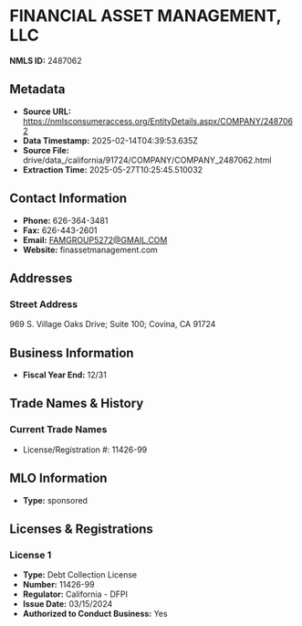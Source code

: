 # FINANCIAL ASSET MANAGEMENT, LLC

**NMLS ID:** 2487062

## Metadata
- **Source URL:** https://nmlsconsumeraccess.org/EntityDetails.aspx/COMPANY/2487062
- **Data Timestamp:** 2025-02-14T04:39:53.635Z
- **Source File:** drive/data_/california/91724/COMPANY/COMPANY_2487062.html
- **Extraction Time:** 2025-05-27T10:25:45.510032

## Contact Information
- **Phone:** 626-364-3481
- **Fax:** 626-443-2601
- **Email:** FAMGROUP5272@GMAIL.COM
- **Website:** finassetmanagement.com

## Addresses
### Street Address
969 S. Village Oaks Drive; Suite 100; Covina, CA 91724

## Business Information
- **Fiscal Year End:** 12/31

## Trade Names & History
### Current Trade Names
- License/Registration #: 11426-99

## MLO Information
- **Type:** sponsored

## Licenses & Registrations

### License 1
- **Type:** Debt Collection License
- **Number:** 11426-99
- **Regulator:** California - DFPI
- **Issue Date:** 03/15/2024
- **Authorized to Conduct Business:** Yes
